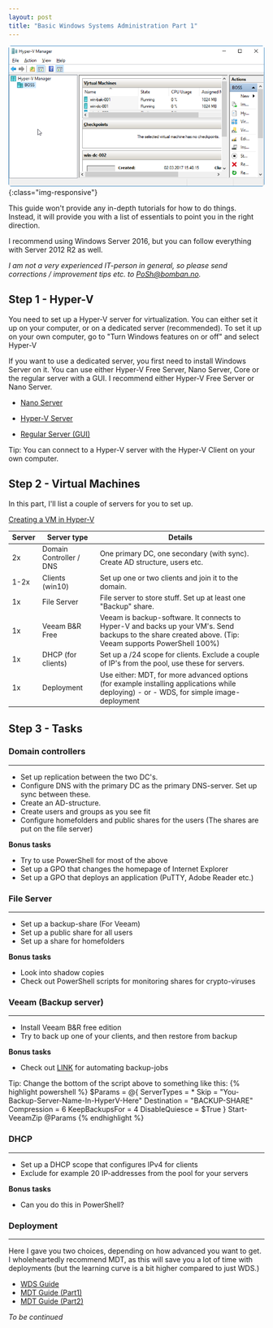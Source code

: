 ```yaml
---
layout: post
title: "Basic Windows Systems Administration Part 1"
---
```


![Hyper-V Manager](https://raw.githubusercontent.com/PetterBomban/PowerMyShell/master/img/Hyper-V_Manager.png){:class="img-responsive"}

This guide won't provide any in-depth tutorials for how to do things. Instead, it will provide you with a list of essentials to point you in the right direction. 

I recommend using Windows Server 2016, but you can follow everything with Server 2012 R2 as well.

*I am not a very experienced IT-person in general, so please send corrections / improvement tips etc. to PoSh@bomban.no.*

## Step 1 - Hyper-V

You need to set up a Hyper-V server for virtualization. You can either set it up on your computer, or on a dedicated server (recommended). To set it up on your own computer, go to "Turn Windows features on or off" and select Hyper-V

If you want to use a dedicated server, you first need to install Windows Server on it. You can use either Hyper-V Free Server, Nano Server, Core or the regular server with a GUI. I recommend either Hyper-V Free Server or Nano Server.

- [Nano Server](https://blogs.msdn.microsoft.com/joscot/2016/12/24/creating-a-hyper-v-host-with-nano-server-part1/)

- [Hyper-V Server](https://hyperv.veeam.com/blog/how-to-install-hyper-v-core-step-by-step-guide/)

- [Regular Server (GUI)](https://technet.microsoft.com/en-us/library/hh846766(v=ws.11).aspx)

Tip: You can connect to a Hyper-V server with the Hyper-V Client on your own computer.

## Step 2 - Virtual Machines

In this part, I'll list a couple of servers for you to set up.

[Creating a VM in Hyper-V](https://technet.microsoft.com/en-us/library/hh846766(v=ws.11).aspx#Anchor_2)

| Server             | Server type             | Details                                                                                                                                                  |
|--------------------|-------------------------|----------------------------------------------------------------------------------------------------------------------------------------------------------|
| 2x  | Domain Controller / DNS | One primary DC, one secondary (with sync). Create AD structure, users etc.                                                                               |
| 1-2x    | Clients (win10)         | Set up one or two clients and join it to the domain.                                                                                                     |
| 1x  | File Server             | File server to store stuff. Set up at least one "Backup" share.                                                                                          |
| 1x  | Veeam B&R Free          | Veeam is backup-software. It connects to Hyper-V and backs up your VM's.  Send backups to the share created above. (Tip: Veeam supports PowerShell 100%) |
| 1x  | DHCP (for clients)      | Set up a /24 scope for clients. Exclude a couple of IP's from the pool, use these for servers.                                                           |
| 1x  | Deployment              | Use either: MDT, for more advanced options (for example installing applications while deploying) - or - WDS, for simple image-deployment                 |

## Step 3 - Tasks

### Domain controllers
---
* Set up replication between the two DC's. 
* Configure DNS with the primary DC as the primary DNS-server. Set up sync between these.
* Create an AD-structure.
* Create users and groups as you see fit
* Configure homefolders and public shares for the users (The shares are put on the file server)

**Bonus tasks**
* Try to use PowerShell for most of the above
* Set up a GPO that changes the homepage of Internet Explorer
* Set up a GPO that deploys an application (PuTTY, Adobe Reader etc.)

### File Server
---
* Set up a backup-share (For Veeam)
* Set up a public share for all users
* Set up a share for homefolders

**Bonus tasks**
* Look into shadow copies
* Check out PowerShell scripts for monitoring shares for crypto-viruses

### Veeam (Backup server)
---
* Install Veeam B&R free edition
* Try to back up one of your clients, and then restore from backup

**Bonus tasks**
* Check out [LINK](https://github.com/PetterBomban/VeeamBackup) for automating backup-jobs

Tip:
Change the bottom of the script above to something like this:
{% highlight powershell %}
$Params = @{
    ServerTypes = *
    Skip = "You-Backup-Server-Name-In-HyperV-Here"
    Destination = "BACKUP-SHARE"
    Compression = 6
    KeepBackupsFor = 4
    DisableQuiesce = $True
}
Start-VeeamZip @Params
{% endhighlight %}

### DHCP
---
* Set up a DHCP scope that configures IPv4 for clients
* Exclude for example 20 IP-addresses from the pool for your servers

**Bonus tasks**
* Can you do this in PowerShell?

### Deployment
---
Here I gave you two choices, depending on how advanced you want to get. I wholeheartedly recommend MDT, as this will save you a lot of time with deployments (but the learning curve is a bit higher compared to just WDS.)

* [WDS Guide](http://protechgurus.com/install-configure-wds-windows-server-2016/)
* [MDT Guide (Part1)](http://www.technig.com/install-adk-mdt-in-windows-server-2016/)
* [MDT Guide (Part2)](http://www.technig.com/deploy-windows-10-using-mdt/)

*To be continued*
